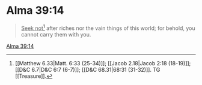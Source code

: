 # Alma 39:14

> <u>Seek not</u>[^a] after riches nor the vain things of this world; for behold, you cannot carry them with you.

[Alma 39:14](https://www.churchofjesuschrist.org/study/scriptures/bofm/alma/39?lang=eng&id=p14#p14)


[^a]: [[Matthew 6.33|Matt. 6:33 (25-34)]]; [[Jacob 2.18|Jacob 2:18 (18-19)]]; [[D&C 6.7|D&C 6:7 (6-7)]]; [[D&C 68.31|68:31 (31-32)]]. TG [[Treasure]].
